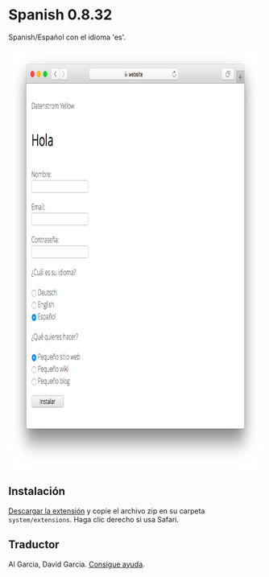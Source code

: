 # Spanish 0.8.32

Spanish/Español con el idioma 'es'.

<p align="center"><img src="spanish-screenshot.png?raw=true" width="795" height="836" alt="Screenshot"></p>

## Instalación

[Descargar la extensión](https://github.com/datenstrom/yellow-extensions/raw/master/zip/spanish.zip) y copie el archivo zip en su carpeta `system/extensions`. Haga clic derecho si usa Safari.

## Traductor

Al Garcia, David Garcia. [Consigue ayuda](https://datenstrom.se/yellow/help/).
